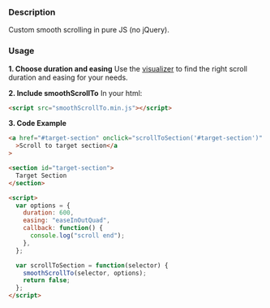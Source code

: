 ### Description

Custom smooth scrolling in pure JS (no jQuery).

### Usage

**1. Choose duration and easing**
Use the [visualizer](https://dimslaev.github.io/smooth-scroll-to/demo) to find the right scroll duration and easing for your needs.

**2. Include smoothScrollTo**
In your html:

```html
<script src="smoothScrollTo.min.js"></script>
```

**3. Code Example**

```html
<a href="#target-section" onclick="scrollToSection('#target-section')"
  >Scroll to target section</a
>

<section id="target-section">
  Target Section
</section>

<script>
  var options = {
    duration: 600,
    easing: "easeInOutQuad",
    callback: function() {
      console.log("scroll end");
    },
  };

  var scrollToSection = function(selector) {
    smoothScrollTo(selector, options);
    return false;
  };
</script>
```

